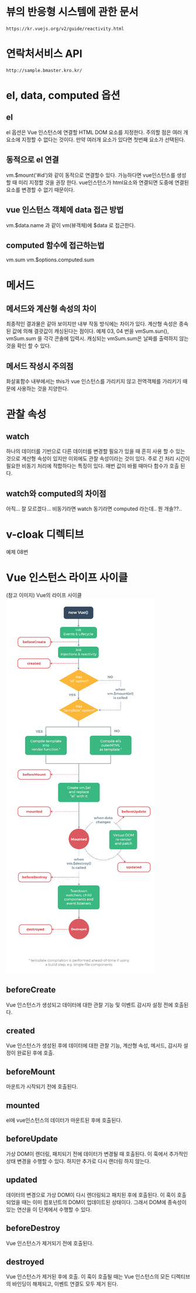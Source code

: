 # 뷰의 반응형 시스템에 관한 문서
```
https://kr.vuejs.org/v2/guide/reactivity.html
```

# 연락처서비스 API
```
http://sample.bmaster.kro.kr/
```

# el, data, computed 옵션
## el
el 옵션은 Vue 인스턴스에 연결할 HTML DOM 요소를 지정한다.
주의할 점은 여러 개 요소에 지정할 수 없다는 것이다.
만약 여러개 요소가 있다면 첫번째 요소가 선택된다.

## 동적으로 el 연결
vm.$mount('#id')와 같이 동적으로 연결할수 있다.
가능하다면 vue인스턴스를 생성할 때 미리 지정할 것을 권장 한다.
vue인스턴스가 html요소와 연결되면 도중에 연결된 요소를 변경할 수 없기 때문이다.

## vue 인스턴스 객체에 data 접근 방법
vm.$data.name 과 같이 vm(뷰객체)에 $data 로 접근한다.

## computed 함수에 접근하는법
vm.sum
vm.$options.computed.sum

# 메서드
## 메서드와 계산형 속성의 차이
최종적인 결과물은 같아 보이지만 내부 작동 방식에는 차이가 있다.
계산형 속성은 종속된 값에 의해 결괏값이 캐싱된다는 점이다.
예제 03, 04 번을 vmSum.sun(), vmSum.sum 을 각각 콘솔에 입력시.
캐싱되는 vmSum.sum은 날짜를 출력하지 않는것을 확인 할 수 있다.

## 메서드 작성시 주의점
화살표함수 내부에서는 this가 vue 인스턴스를 가리키지 않고 전역객체를 가리키기 때문에 사용하는 것을 지양한다.

# 관찰 속성
## watch
하나의 데이터를 기반으로 다른 데이터를 변경할 필요가 있을 때 흔히 사용 할 수 있는 것으로 계산형 속성이 있지만 이외에도 관찰 속성이라는 것이 있다. 주로 긴 처리 시간이 필요한 비동기 처리에 적합하다는 특징이 있다. 매번 값이 바뀔 때마다 함수가 호출 된다.

## watch와 computed의 차이점
아직... 잘 모르겠다...
비동기라면 watch 동기라면 computed 라는데.. 뭔 개솔??..

# v-cloak 디렉티브
예제 08번

# Vue 인스턴스 라이프 사이클
(참고 이미지) Vue의 라이프 사이클 ![Vue life-cycle](./imgs/02_lifecycle_re.png)

## beforeCreate
Vue 인스턴스가 생성되고 데이터에 대한 관찰 기능 및 이벤트 감시자 설정 전에 호출된다.

## created
Vue 인스턴스가 생성된 후에 데이터에 대한 관찰 기능, 계산형 속성, 메서드, 감시자 설정이 완료된 후에 호출.

## beforeMount
마운트가 시작되기 전에 호출된다.

## mounted
el에 vue인스턴스의 데이터가 마운트된 후에 호출된다.

## beforeUpdate
가상 DOM이 렌더링, 패치되기 전에 데이터가 변경될 때 호출된다.
이 훅에서 추가적인 상태 변경을 수행할 수 있다. 하지만 추가로 다시 랜더링 하지 않는다.

## updated
데이터의 변경으로 가상 DOM이 다시 렌더링되고 패치된 후에 호출된다. 이 훅이 호출되었을 때는 이미 컴포넌트의 DOM이 업데이트된 상태이다. 그래서 DOM에 종속성이 있는 연산을 이 단계에서 수행할 수 있다.

## beforeDestroy
Vue 인스턴스가 제거되기 전에 호출된다.

## destroyed
Vue 인스턴스가 제거된 후에 호출. 이 훅이 호출될 때는 Vue 인스턴스의 모든 디렉티브의 바인딩이 해제되고, 이벤트 연결도 모두 제거 된다.